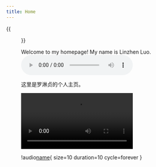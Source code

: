 ```yaml
---
title: Home
---
```


{{<figure src="/media/D.JPG" title="This is me, which is me (我就是我，不一样的烟火)" width="450">}}

Welcome to my homepage! My name is Linzhen Luo. <audio controls=1><source src="/media/NeilAvenue.m4a" 

这里是罗淋贞的个人主页。

![audio](/media/NeilAvenue.mp4)

!audio[name](/media/NeilAvenue.mp4){ size=10 duration=10 cycle=forever }